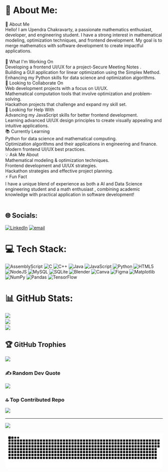 # 💫 About Me:
👋 About Me<br>Hello! I am Upendra Chakravarty, a passionate mathematics enthusiast, developer, and engineering student. I have a strong interest in mathematical modeling, optimization techniques, and frontend development. My goal is to merge mathematics with software development to create impactful applications.<br><br>🚀 What I'm Working On<br>Developing a frontend UI/UX for a project-Secure Meeting Notes .<br>Building a GUI application for linear optimization using the Simplex Method.<br>Enhancing my Python skills for data science and optimization algorithms.<br>🤝 Looking to Collaborate On<br>Web development projects with a focus on UI/UX.<br>Mathematical computation tools that involve optimization and problem-solving.<br>Hackathon projects that challenge and expand my skill set.<br>📌 Looking for Help With<br>Advancing my JavaScript skills for better frontend development.<br>Learning advanced UI/UX design principles to create visually appealing and intuitive applications.<br>📚 Currently Learning<br>Python for data science and mathematical computing.<br>Optimization algorithms and their applications in engineering and finance.<br>Modern frontend UI/UX best practices.<br>💡 Ask Me About<br>Mathematical modeling & optimization techniques.<br>Frontend development and UI/UX strategies.<br>Hackathon strategies and effective project planning.<br>⚡ Fun Fact<br>I have a unique blend of experience as both a AI and Data Science engineering student and a math enthusiast , combining academic knowledge with practical application in software development!<br><br>


## 🌐 Socials:
[![LinkedIn](https://img.shields.io/badge/LinkedIn-%230077B5.svg?logo=linkedin&logoColor=white)](https://linkedin.com/in/upendra-chakravarty-9b0462351) [![email](https://img.shields.io/badge/Email-D14836?logo=gmail&logoColor=white)](mailto:crafterscode271@gmail.com) 

# 💻 Tech Stack:
![AssemblyScript](https://img.shields.io/badge/assembly%20script-%23000000.svg?style=for-the-badge&logo=assemblyscript&logoColor=white) ![C](https://img.shields.io/badge/c-%2300599C.svg?style=for-the-badge&logo=c&logoColor=white) ![C++](https://img.shields.io/badge/c++-%2300599C.svg?style=for-the-badge&logo=c%2B%2B&logoColor=white) ![Java](https://img.shields.io/badge/java-%23ED8B00.svg?style=for-the-badge&logo=openjdk&logoColor=white) ![JavaScript](https://img.shields.io/badge/javascript-%23323330.svg?style=for-the-badge&logo=javascript&logoColor=%23F7DF1E) ![Python](https://img.shields.io/badge/python-3670A0?style=for-the-badge&logo=python&logoColor=ffdd54) ![HTML5](https://img.shields.io/badge/html5-%23E34F26.svg?style=for-the-badge&logo=html5&logoColor=white) ![NodeJS](https://img.shields.io/badge/node.js-6DA55F?style=for-the-badge&logo=node.js&logoColor=white) ![MySQL](https://img.shields.io/badge/mysql-4479A1.svg?style=for-the-badge&logo=mysql&logoColor=white) ![SQLite](https://img.shields.io/badge/sqlite-%2307405e.svg?style=for-the-badge&logo=sqlite&logoColor=white) ![Blender](https://img.shields.io/badge/blender-%23F5792A.svg?style=for-the-badge&logo=blender&logoColor=white) ![Canva](https://img.shields.io/badge/Canva-%2300C4CC.svg?style=for-the-badge&logo=Canva&logoColor=white) ![Figma](https://img.shields.io/badge/figma-%23F24E1E.svg?style=for-the-badge&logo=figma&logoColor=white) ![Matplotlib](https://img.shields.io/badge/Matplotlib-%23ffffff.svg?style=for-the-badge&logo=Matplotlib&logoColor=black) ![NumPy](https://img.shields.io/badge/numpy-%23013243.svg?style=for-the-badge&logo=numpy&logoColor=white) ![Pandas](https://img.shields.io/badge/pandas-%23150458.svg?style=for-the-badge&logo=pandas&logoColor=white) ![TensorFlow](https://img.shields.io/badge/TensorFlow-%23FF6F00.svg?style=for-the-badge&logo=TensorFlow&logoColor=white)
# 📊 GitHub Stats:
![](https://github-readme-stats.vercel.app/api?username=TheTrueCuriousChild&theme=dark&hide_border=false&include_all_commits=true&count_private=true)<br/>
![](https://nirzak-streak-stats.vercel.app/?user=TheTrueCuriousChild&theme=dark&hide_border=false)<br/>
![](https://github-readme-stats.vercel.app/api/top-langs/?username=TheTrueCuriousChild&theme=dark&hide_border=false&include_all_commits=true&count_private=true&layout=compact)

## 🏆 GitHub Trophies
![](https://github-profile-trophy.vercel.app/?username=TheTrueCuriousChild&theme=radical&no-frame=false&no-bg=false&margin-w=4)

### ✍️ Random Dev Quote
![](https://quotes-github-readme.vercel.app/api?type=horizontal&theme=radical)

### 🔝 Top Contributed Repo
![](https://github-contributor-stats.vercel.app/api?username=TheTrueCuriousChild&limit=5&theme=shadow_green&combine_all_yearly_contributions=true)

---
[![](https://visitcount.itsvg.in/api?id=TheTrueCuriousChild&icon=0&color=6)](https://visitcount.itsvg.in)

<!-- Proudly created with GPRM ( https://gprm.itsvg.in ) -->

<picture>
  <source media="(prefers-color-scheme: dark)" srcset="https://raw.githubusercontent.com/TheTrueCuriousChild/TheTrueCuriousChild/output/github-snake-dark.svg" />
  <source media="(prefers-color-scheme: light)" srcset="https://raw.githubusercontent.com/TheTrueCuriousChild/TheTrueCuriousChild/output/github-snake.svg" />
  <img alt="github-snake" src="https://raw.githubusercontent.com/TheTrueCuriousChild/TheTrueCuriousChild/output/github-snake.svg" />
</picture>

